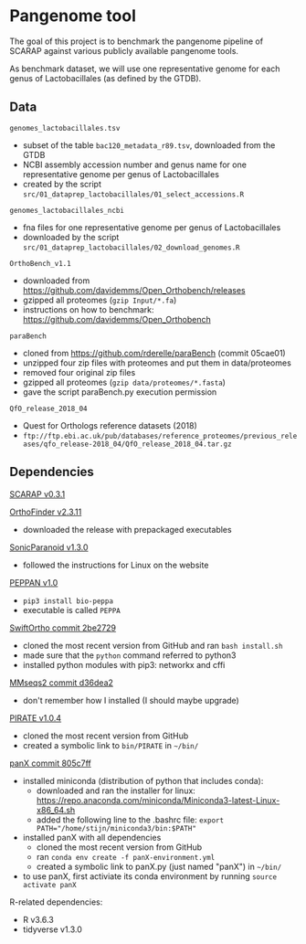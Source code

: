 # Pangenome tool

The goal of this project is to benchmark the pangenome pipeline of SCARAP against various publicly available pangenome tools. 

As benchmark dataset, we will use one representative genome for each genus of Lactobacillales (as defined by the GTDB).

## Data

`genomes_lactobacillales.tsv` 

* subset of the table `bac120_metadata_r89.tsv`, downloaded from the GTDB
* NCBI assembly accession number and genus name for one representative genome per genus of Lactobacillales
* created by the script `src/01_dataprep_lactobacillales/01_select_accessions.R`

`genomes_lactobacillales_ncbi`

* fna files for one representative genome per genus of Lactobacillales
* downloaded by the script `src/01_dataprep_lactobacillales/02_download_genomes.R`

`OrthoBench_v1.1`

* downloaded from <https://github.com/davidemms/Open_Orthobench/releases>
* gzipped all proteomes (`gzip Input/*.fa`)
* instructions on how to benchmark: <https://github.com/davidemms/Open_Orthobench>

`paraBench`

* cloned from <https://github.com/rderelle/paraBench> (commit 05cae01)
* unzipped four zip files with proteomes and put them in data/proteomes
* removed four original zip files
* gzipped all proteomes (`gzip data/proteomes/*.fasta`)
* gave the script paraBench.py execution permission

`QfO_release_2018_04`

* Quest for Orthologs reference datasets (2018)
* `ftp://ftp.ebi.ac.uk/pub/databases/reference_proteomes/previous_releases/qfo_release-2018_04/QfO_release_2018_04.tar.gz`

## Dependencies

[SCARAP v0.3.1](https://github.com/SWittouck/SCARAP)

[OrthoFinder v2.3.11](https://github.com/davidemms/OrthoFinder)

* downloaded the release with prepackaged executables

[SonicParanoid v1.3.0](http://iwasakilab.bs.s.u-tokyo.ac.jp/sonicparanoid/)

* followed the instructions for Linux on the website

[PEPPAN v1.0](https://github.com/zheminzhou/PEPPA)

* `pip3 install bio-peppa`
* executable is called `PEPPA`

[SwiftOrtho commit 2be2729](https://github.com/Rinoahu/SwiftOrtho)

* cloned the most recent version from GitHub and ran `bash install.sh`
* made sure that the `python` command referred to python3
* installed python modules with pip3: networkx and cffi

[MMseqs2 commit d36dea2](https://github.com/soedinglab/MMseqs2)

* don't remember how I installed (I should maybe upgrade)

[PIRATE v1.0.4](https://github.com/SionBayliss/PIRATE)

* cloned the most recent version from GitHub
* created a symbolic link to `bin/PIRATE` in `~/bin/`

[panX commit 805c7ff](https://github.com/neherlab/pan-genome-analysis)

* installed miniconda (distribution of python that includes conda):
    * downloaded and ran the installer for linux: <https://repo.anaconda.com/miniconda/Miniconda3-latest-Linux-x86_64.sh>
    * added the following line to the .bashrc file: `export PATH="/home/stijn/miniconda3/bin:$PATH"`
* installed panX with all dependencies
    * cloned the most recent version from GitHub
    * ran `conda env create -f panX-environment.yml`
    * created a symbolic link to panX.py (just named "panX") in `~/bin/`
* to use panX, first activiate its conda environment by running `source activate panX`

R-related dependencies: 

* R v3.6.3
* tidyverse v1.3.0
